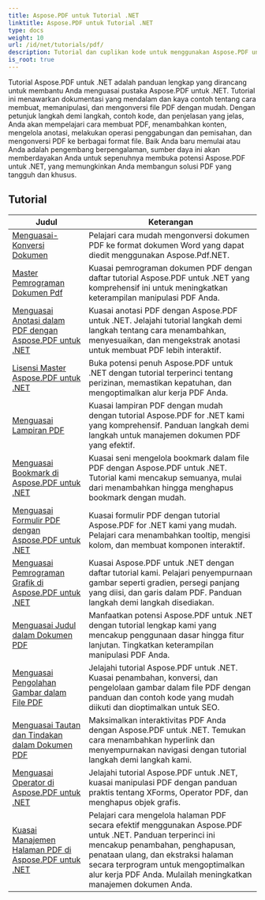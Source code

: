 ```yaml
---
title: Aspose.PDF untuk Tutorial .NET
linktitle: Aspose.PDF untuk Tutorial .NET
type: docs
weight: 10
url: /id/net/tutorials/pdf/
description: Tutorial dan cuplikan kode untuk menggunakan Aspose.PDF untuk .NET. Fitur-fiturnya meliputi pembuatan, pengeditan, konversi, pencetakan, dan fitur untuk pemrosesan dokumen PDF.
is_root: true
---
```


Tutorial Aspose.PDF untuk .NET adalah panduan lengkap yang dirancang untuk membantu Anda menguasai pustaka Aspose.PDF untuk .NET. Tutorial ini menawarkan dokumentasi yang mendalam dan kaya contoh tentang cara membuat, memanipulasi, dan mengonversi file PDF dengan mudah. Dengan petunjuk langkah demi langkah, contoh kode, dan penjelasan yang jelas, Anda akan mempelajari cara membuat PDF, menambahkan konten, mengelola anotasi, melakukan operasi penggabungan dan pemisahan, dan mengonversi PDF ke berbagai format file. Baik Anda baru memulai atau Anda adalah pengembang berpengalaman, sumber daya ini akan memberdayakan Anda untuk sepenuhnya membuka potensi Aspose.PDF untuk .NET, yang memungkinkan Anda membangun solusi PDF yang tangguh dan khusus.

## Tutorial
| Judul | Keterangan |
| --- | --- | 
| [Menguasai-Konversi Dokumen](./mastering-document-conversion/) | Pelajari cara mudah mengonversi dokumen PDF ke format dokumen Word yang dapat diedit menggunakan Aspose.Pdf.NET. |
| [Master Pemrograman Dokumen Pdf](./master-pdf-document-programming/) | Kuasai pemrograman dokumen PDF dengan daftar tutorial Aspose.PDF untuk .NET yang komprehensif ini untuk meningkatkan keterampilan manipulasi PDF Anda. | 
| [Menguasai Anotasi dalam PDF dengan Aspose.PDF untuk .NET](./mastering-annotations/) | Kuasai anotasi PDF dengan Aspose.PDF untuk .NET. Jelajahi tutorial langkah demi langkah tentang cara menambahkan, menyesuaikan, dan mengekstrak anotasi untuk membuat PDF lebih interaktif. |
| [Lisensi Master Aspose.PDF untuk .NET](./master-licensing/) | Buka potensi penuh Aspose.PDF untuk .NET dengan tutorial terperinci tentang perizinan, memastikan kepatuhan, dan mengoptimalkan alur kerja PDF Anda. |
| [Menguasai Lampiran PDF](./mastering-pdf-attachments/) | Kuasai lampiran PDF dengan mudah dengan tutorial Aspose.PDF for .NET kami yang komprehensif. Panduan langkah demi langkah untuk manajemen dokumen PDF yang efektif. |
| [Menguasai Bookmark di Aspose.PDF untuk .NET](./mastering-bookmarks/) | Kuasai seni mengelola bookmark dalam file PDF dengan Aspose.PDF untuk .NET. Tutorial kami mencakup semuanya, mulai dari menambahkan hingga menghapus bookmark dengan mudah. |
| [Menguasai Formulir PDF dengan Aspose.PDF untuk .NET](./mastering-pdf-forms/) | Kuasai formulir PDF dengan tutorial Aspose.PDF for .NET kami yang mudah. Pelajari cara menambahkan tooltip, mengisi kolom, dan membuat komponen interaktif. |
| [Menguasai Pemrograman Grafik di Aspose.PDF untuk .NET](./mastering-graph-programming/) | Kuasai Aspose.PDF untuk .NET dengan daftar tutorial kami. Pelajari penyempurnaan gambar seperti gradien, persegi panjang yang diisi, dan garis dalam PDF. Panduan langkah demi langkah disediakan. |
| [Menguasai Judul dalam Dokumen PDF](./mastering-headings/) | Manfaatkan potensi Aspose.PDF untuk .NET dengan tutorial lengkap kami yang mencakup penggunaan dasar hingga fitur lanjutan. Tingkatkan keterampilan manipulasi PDF Anda. |
| [Menguasai Pengolahan Gambar dalam File PDF](./mastering-image-Processing/) | Jelajahi tutorial Aspose.PDF untuk .NET. Kuasai penambahan, konversi, dan pengelolaan gambar dalam file PDF dengan panduan dan contoh kode yang mudah diikuti dan dioptimalkan untuk SEO. |
| [Menguasai Tautan dan Tindakan dalam Dokumen PDF](./mastering-links-and-actions/) | Maksimalkan interaktivitas PDF Anda dengan Aspose.PDF untuk .NET. Temukan cara menambahkan hyperlink dan menyempurnakan navigasi dengan tutorial langkah demi langkah kami. |
| [Menguasai Operator di Aspose.PDF untuk .NET](./mastering-operators/) | Jelajahi tutorial Aspose.PDF untuk .NET, kuasai manipulasi PDF dengan panduan praktis tentang XForms, Operator PDF, dan menghapus objek grafis. |
| [Kuasai Manajemen Halaman PDF di Aspose.PDF untuk .NET](./master-pdf-page-management/) | Pelajari cara mengelola halaman PDF secara efektif menggunakan Aspose.PDF untuk .NET. Panduan terperinci ini mencakup penambahan, penghapusan, penataan ulang, dan ekstraksi halaman secara terprogram untuk mengoptimalkan alur kerja PDF Anda. Mulailah meningkatkan manajemen dokumen Anda. |
